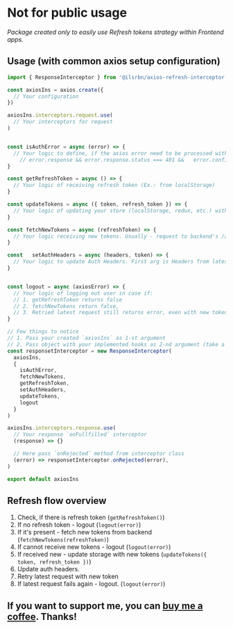 # Not for public usage
_Package created only to easily use Refresh tokens strategy within Frontend apps._

## Usage (with common axios setup configuration)
```javascript
import { ResponseInterceptor } from '@ilsrbn/axios-refresh-interceptor'

const axiosIns = axios.create({
  // Your configuration
})

axiosIns.interceptors.request.use(
  // Your interceptors for request
)


const isAuthError = async (error) => {
  // Your logic to define, if the axios error need to be processed with the interceptor
	// error.response && error.response.status === 401 &&	error.config?.url !== `${ApiUrl}/auth/refresh`
}

const getRefreshToken = async () => {
  // Your logic of receiving refresh token (Ex.: from localStorage)
}

const updateTokens = async ({ token, refresh_token }) => {
  // Your logic of updating your store (localStorage, redux, etc.) with new token and refresh token
}

const fetchNewTokens = async (refreshToken) => {
  // Your logic receiving new tokens. Usually - request to backend's /auth/refresh endpoint
}

const	setAuthHeaders = async (headers, token) => {
  // Your logic to update Auth Headers. First arg is Headers from latest failed request.
}


const logout = async (axiosError) => {
  // Your logic of logging out user in case if:
  // 1. getRefreshToken returns false
  // 2. fetchNewTokens return false,
  // 3. Retried latest request still returns error, even with new tokens
}

// Few things to notice
// 1. Pass your created `axiosIns` as 1-st argument
// 2. Pass object with your implemented hooks as 2-nd argument (take a look at provided autocomplete typings)
const responsetInterceptor = new ResponseInterceptor(
  axiosIns,
  {
    isAuthError,
    fetchNewTokens,
    getRefreshToken,
    setAuthHeaders,
    updateTokens,
    logout
  }
)

axiosIns.interceptors.response.use(
  // Your response `onFullfilled` interceptor
  (response) => {}

  // Here pass `onRejected` method from interceptor class
  (error) => responsetInterceptor.onRejected(error),
)

export default axiosIns
```

## Refresh flow overview

1. Check, if there is refresh token (`getRefreshToken()`)
2. If no refresh token - logout (`logout(error)`)
3. If it's present - fetch new tokens from backend (`fetchNewTokens(refreshToken)`)
4. If cannot receive new tokens - logout (`logout(error)`)
5. If received new - update storage with new tokens (`updateTokens({ token, refresh_token })`)
6. Update auth headers.
7. Retry latest request with new token
8. If latest request fails again - logout. (`logout(error)`)

## If you want to support me, you can [buy me a coffee](https://www.buymeacoffee.com/ilsrbn). Thanks!
